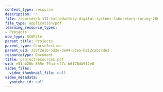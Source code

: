 ```yaml
---
content_type: resource
description: ''
file: /courses/6-111-introductory-digital-systems-laboratory-spring-2006/e51ab26b855e79aae27cb6178db917e8_projectresources.pdf
file_type: application/pdf
learning_resource_types:
- Projects
ocw_type: OCWFile
parent_title: Projects
parent_type: CourseSection
parent_uid: 332f2eab-5d2e-3e04-51e5-b212cabc7de3
resourcetype: Document
title: projectresources.pdf
uid: e51ab26b-855e-79aa-e27c-b6178db917e8
video_files:
  video_thumbnail_file: null
video_metadata:
  youtube_id: null
---
```

